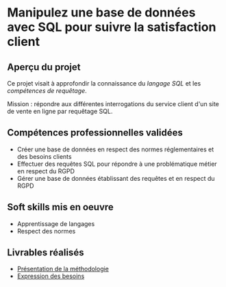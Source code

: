 # Manipulez une base de données avec SQL pour suivre la satisfaction client

## Aperçu du projet 

Ce projet visait à approfondir la connaissance du *langage SQL* et les *compétences de requêtage*. 

Mission : répondre aux différentes interrogations du service client d'un site de vente en ligne par requêtage SQL.

## Compétences professionnelles validées

- Créer une base de données en respect des normes réglementaires et des besoins clients
- Effectuer des requêtes SQL pour répondre à une problématique métier en respect du RGPD
- Gérer une base de données établissant des requêtes et en respect du RGPD

## Soft skills mis en oeuvre

- Apprentissage de langages
- Respect des normes

## Livrables réalisés

- [Présentation de la méthodologie](https://github.com/Thierry-Monjo/Portfolio_data_analyst_bi/blob/main/Projets_OC_BIA/Projet_05/Projet_05_presentation.pdf)
- [Expression des besoins](https://github.com/Thierry-Monjo/Portfolio_data_analyst_bi/blob/main/Projets_OC_BIA/Projet_05/Projet_05_expression_%20besoins.pdf)
